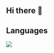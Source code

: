 ## Hi there 👋

<!--
**Dilara-jayatunga1/Dilara-jayatunga1** is a ✨ _special_ ✨ repository because its `README.md` (this file) appears on your GitHub profile.

Here are some ideas to get you started:

- 🔭 I’m currently working on ...
- 🌱 I’m currently learning ...
- 👯 I’m looking to collaborate on ...
- 🤔 I’m looking for help with ...
- 💬 Ask me about ...
- 📫 How to reach me: ...
- 😄 Pronouns: ...
- ⚡ Fun fact: ...


## GitHub Stats 👀
![](https://github-readme-streak-stats.herokuapp.com/?user=Dilara-jayatunga1&theme=dark&hide_border=false)<br/>
![My GitHub stats](https://github-readme-stats.vercel.app/api?username=Dilara-jayatunga1&show_icons=true&theme=dark)
-->

## Languages
![](https://github-readme-stats.vercel.app/api/top-langs/?username=Dilara-jayatunga1&theme=dark&hide_border=false&include_all_commits=true&count_private=false&layout=compact)


